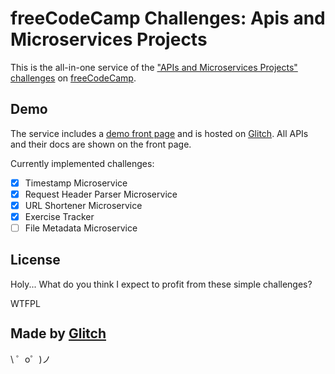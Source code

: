 freeCodeCamp Challenges: Apis and Microservices Projects
=================

This is the all-in-one service of the ["APIs and Microservices Projects" challenges](https://learn.freecodecamp.org/apis-and-microservices/apis-and-microservices-projects) on [freeCodeCamp](freecodecamp.org).


Demo
------------

The service includes a [demo front page](https://fcc-challenge-api.glitch.me/) and is hosted on [Glitch](https://glitch.com/). All APIs and their docs are shown on the front page.

Currently implemented challenges:

- [x] Timestamp Microservice
- [x] Request Header Parser Microservice
- [x] URL Shortener Microservice
- [x] Exercise Tracker
- [ ] File Metadata Microservice

License
-------------

Holy... What do you think I expect to profit from these simple challenges?

<a href="http://www.wtfpl.net/"><img src="http://www.wtfpl.net/wp-content/uploads/2012/12/wtfpl-badge-1.png" width="80" height="15" alt="WTFPL" /></a>

Made by [Glitch](https://glitch.com/)
-------------------

\ ゜o゜)ノ
